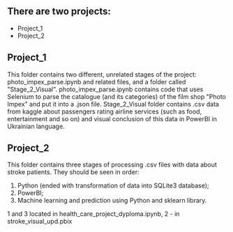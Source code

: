 ## There are two projects:
* Project_1 
* Project_2

## Project_1
This folder contains two different, unrelated stages of the project: photo_impex_parse.ipynb and related files, and a folder called "Stage_2_Visual". photo_impex_parse.ipynb contains code that uses Selenium to parse the catalogue (and its categories) of the film shop "Photo Impex" and put it into a .json file.
Stage_2_Visual folder contains .csv data from kaggle about passengers rating airline services (such as food, entertainment and so on) and visual conclusion of this data in PowerBI in Ukrainian language.

## Project_2
This folder contains three stages of processing .csv files with data about stroke patients. They should be seen in order:
1. Python (ended with transformation of data into SQLite3 database);
2.  PowerBI;
3. Machine learning and prediction using Python and sklearn library.

1 and 3 located in health_care_project_dyploma.ipynb, 2 - in stroke_visual_upd.pbix
